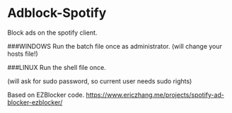 # Adblock-Spotify 
Block ads on the spotify client.

###WINDOWS
Run the batch file once as administrator. (will change your hosts file!)

###LINUX
Run the shell file once.

(will ask for sudo password, so current user needs sudo rights)



Based on EZBlocker code.
https://www.ericzhang.me/projects/spotify-ad-blocker-ezblocker/
